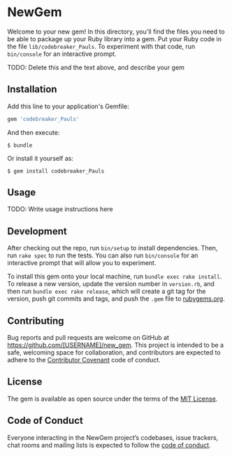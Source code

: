 # NewGem

Welcome to your new gem! In this directory, you'll find the files you need to be able to package up your Ruby library into a gem. Put your Ruby code in the file `lib/codebreaker_Pauls`. To experiment with that code, run `bin/console` for an interactive prompt.

TODO: Delete this and the text above, and describe your gem

## Installation

Add this line to your application's Gemfile:

```ruby
gem 'codebreaker_Pauls'
```

And then execute:

    $ bundle

Or install it yourself as:

    $ gem install codebreaker_Pauls

## Usage

TODO: Write usage instructions here

## Development

After checking out the repo, run `bin/setup` to install dependencies. Then, run `rake spec` to run the tests. You can also run `bin/console` for an interactive prompt that will allow you to experiment.

To install this gem onto your local machine, run `bundle exec rake install`. To release a new version, update the version number in `version.rb`, and then run `bundle exec rake release`, which will create a git tag for the version, push git commits and tags, and push the `.gem` file to [rubygems.org](https://rubygems.org).

## Contributing

Bug reports and pull requests are welcome on GitHub at https://github.com/[USERNAME]/new_gem. This project is intended to be a safe, welcoming space for collaboration, and contributors are expected to adhere to the [Contributor Covenant](http://contributor-covenant.org) code of conduct.

## License

The gem is available as open source under the terms of the [MIT License](https://opensource.org/licenses/MIT).

## Code of Conduct

Everyone interacting in the NewGem project’s codebases, issue trackers, chat rooms and mailing lists is expected to follow the [code of conduct](https://github.com/[USERNAME]/new_gem/blob/master/CODE_OF_CONDUCT.md).
